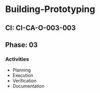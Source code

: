 # Building-Prototyping

## CI: CI-CA-O-003-003
## Phase: 03

### Activities
- Planning
- Execution
- Verification
- Documentation
